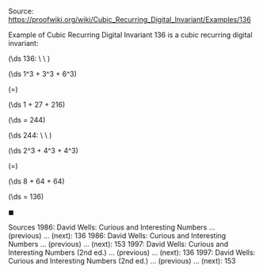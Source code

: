 # 

Source: https://proofwiki.org/wiki/Cubic_Recurring_Digital_Invariant/Examples/136

Example of Cubic Recurring Digital Invariant
$136$ is a cubic recurring digital invariant:








\(\ds 136: \ \ \)





\(\ds 1^3 + 3^3 + 6^3\)

\(=\)







\(\ds 1 + 27 + 216\)

\(\ds = 244\)












\(\ds 244: \ \ \)





\(\ds 2^3 + 4^3 + 4^3\)

\(=\)







\(\ds 8 + 64 + 64\)

\(\ds = 136\)







$\blacksquare$


Sources
1986: David Wells: Curious and Interesting Numbers ... (previous) ... (next): $136$
1986: David Wells: Curious and Interesting Numbers ... (previous) ... (next): $153$
1997: David Wells: Curious and Interesting Numbers (2nd ed.) ... (previous) ... (next): $136$
1997: David Wells: Curious and Interesting Numbers (2nd ed.) ... (previous) ... (next): $153$





